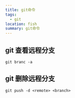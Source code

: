 ```yaml
---
title: git命令
tags:
  - git
location: fish
summary: git命令
---
```


## git 查看远程分支

    git branc -a

## git 删除远程分支

    git push -d <remote> <branch>
